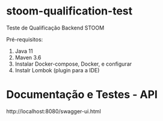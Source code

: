 # stoom-qualification-test
Teste de Qualificação Backend STOOM

Pré-requisitos:

1.  Java 11
2.  Maven 3.6
3.  Instalar Docker-compose, Docker, e configurar
4.  Instalr Lombok (plugin para a IDE)

# Documentação e Testes - API
http://localhost:8080/swagger-ui.html